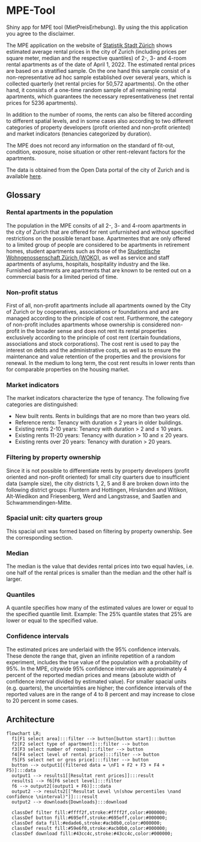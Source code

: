 # MPE-Tool
Shiny app for MPE tool (MietPreisErhebung). By using the this application you agree to the disclaimer.

The MPE application on the website of [Statistik Stadt Zürich](https://www.stadt-zuerich.ch/prd/de/index/statistik.html) shows estimated average rental prices in the city of Zurich (including prices per square meter, median and the respective quantiles) of 2-, 3- and 4-room rental apartments as of the date of April 1, 2022. The estimated rental prices are based on a stratified sample. On the one hand this sample consist of a non-representative ad hoc sample established over several years, which is collected quarterly (net rental prcies for 50,572 apartments). On the other hand, it consists of a one-time random sample of all remaining rental apartments, which guarantees the necessary representativeness (net rental prices for 5236 apartments).

In addition to the number of rooms, the rents can also be filtered according to different spatial levels, and in some cases also according to two different categories of property developers (profit oriented and non-profit oriented) and market indicators (tenancies categorized by duration).

The MPE does not record any information on the standard of fit-out, condition, exposure, noise situation or other rent-relevant factors for the apartments.

The data is obtained from the Open Data portal of the city of Zurich and is available [here](https://data.stadt-zuerich.ch/dataset?tags=mpe).

## Glossary
### Rental apartments in the population
The population in the MPE consits of all 2-, 3- and 4-room apartments in the city of Zurich that are offered for rent unfurnished and without specified restrictions on the possible tenant base. Apartmentes that are only offered to a limited group of people are considered to be apartments in retirement homes, student apartments such as those of the [Studentische Wohngenossenschaft Zürich (WOKO)](https://www.woko.ch/), as well as service and staff apartments of asylums, hospitals, hospitality industry and the like. Furnished apartments are apartments that are known to be rented out on a commercial basis for a limited period of time.

### Non-profit status
First of all, non-profit apartments include all apartments owned by the City of Zurich or by cooperatives, associations or foundations and and are managed according to the principle of cost rent. Furthermore, the category of non-profit includes apartments whose ownership is considered non-profit in the broader sense and does not rent its rental properties exclusively according to the principle of cost rent (certain foundations, associations and stock corporations). The cost rent is used to pay the interest on debts and the administrative costs, as well as to ensure the maintenance and value retention of the properties and the provisions for renewal. In the medium to long term, the cost rent results in lower rents than for comparable properties on the housing market.

### Market indicators
The market indicators characterize the type of tenancy. The following five categories are distinguished:

- New built rents. Rents in buildings that are no more than two years old.
- Reference rents: Tenancy with duration ≤ 2 years in older buildings.
- Existing rents 2-10 years: Tenancy with duration > 2 and ≤ 10 years.
- Existing rents 11-20 years: Tenancy with duration > 10 and ≤ 20 years.
- Existing rents over 20 years: Tenancy with duration > 20 years.

### Filtering by property ownership
Since it is not possible to differentiate rents by property developers (profit oriented and non-profit oriented) for small city quarters due to insufficient data (sample size), the city districts 1, 2, 5 and 8 are broken down into the following district groups: Fluntern and Hottingen, Hirslanden and Witikon, Alt-Wiedikon and Friesenberg, Werd and Langstrasse, and Saatlen and Schwammendingen-Mitte.

### Spacial unit: city quarters group
This spacial unit was formed based on filtering by property ownership. See the corresponding section.

### Median
The median is the value that devides rental prices into two equal havles, i.e. one half of the rental prices is smaller than the median and the other half is larger.

### Quantiles
A quantile specifies how many of the estimated values are lower or equal to the specified quantile limit. Example: The 25% quantile states that 25% are lower or equal to the specified value.

### Confidence intervals
The estimated prices are underlaid with the 95% confidence intervals. These denote the range that, given an infinite repetition of a random experiment, includes the true value of the population with a probability of 95%. In the MPE, citywide 95% confidence intervals are approximately 4 percent of the reported median prices and means (absolute width of confidence interval divided by estimated value). For smaller spacial units (e.g. quarters), the uncertainties are higher; the confidence intervals of the reported values are in the range of 4 to 8 percent and may increase to close to 20 percent in some cases.

## Architecture

```mermaid
flowchart LR;
  f1[F1 select area]:::filter --> button[button start]:::button
  f2[F2 select type of apartment]:::filter --> button
  f3[F3 select number of rooms]:::filter --> button
  f4[F4 select level of rental price]:::filter --> button
  f5[F5 select net or gros price]:::filter --> button
  button --> output1[(filtered data = \nF1 + F2 + F3 + F4 + F5)]:::data
  output1 --> results1[[Resultat rent prices]]:::result
  results1 --> f6[F6 select level]:::filter
  f6 --> output2[(output1 + F6)]:::data
  output2 --> results2[["Resultat Level \n(show percentiles \nand confidence \ninterval)"]]:::result
  output2 --> downloads{Downloads}:::download
  
  classDef filter fill:#ffff2f,stroke:#ffff2f,color:#000000;
  classDef button fill:#695eff,stroke:#695eff,color:#000000;
  classDef data fill:#edade6,stroke:#acb0b0,color:#000000;
  classDef result fill:#59e6f0,stroke:#acb0b0,color:#000000;
  classDef download fill:#43cc4c,stroke:#43cc4c,color:#000000;
```
